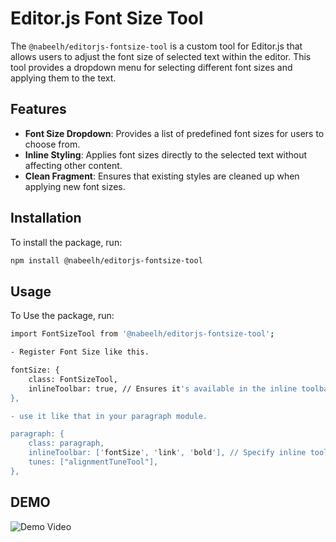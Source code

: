 # Editor.js Font Size Tool

The `@nabeelh/editorjs-fontsize-tool` is a custom tool for Editor.js that allows users to adjust the font size of selected text within the editor. This tool provides a dropdown menu for selecting different font sizes and applying them to the text.

## Features

- **Font Size Dropdown**: Provides a list of predefined font sizes for users to choose from.
- **Inline Styling**: Applies font sizes directly to the selected text without affecting other content.
- **Clean Fragment**: Ensures that existing styles are cleaned up when applying new font sizes.

## Installation

To install the package, run:

```bash
npm install @nabeelh/editorjs-fontsize-tool

```
## Usage

To Use the package, run:

```bash
import FontSizeTool from '@nabeelh/editorjs-fontsize-tool';

- Register Font Size like this.

fontSize: {
    class: FontSizeTool,
    inlineToolbar: true, // Ensures it's available in the inline toolbar
},

- use it like that in your paragraph module.

paragraph: {
    class: paragraph,
    inlineToolbar: ['fontSize', 'link', 'bold'], // Specify inline tools as an array
    tunes: ["alignmentTuneTool"],
},

```
## DEMO
![Demo Video](https://drive.google.com/file/d/1YOGE8hFUA_NxH63SylTfG_GAiQv0Nv1Q/view?usp=sharing)